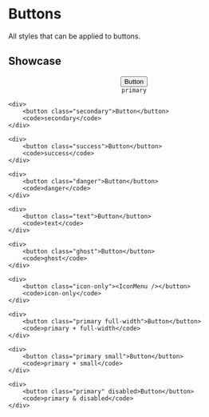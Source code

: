 <script lang="ts">
    import IconMenu from "$lib/icons/IconMenu.svelte";
</script>

# Buttons

All styles that can be applied to buttons.

## Showcase

<div class="card-grid">
    <div>
        <button class="primary">Button</button>
        <code>primary</code>
    </div>

    <div>
        <button class="secondary">Button</button>
        <code>secondary</code>
    </div>

    <div>
        <button class="success">Button</button>
        <code>success</code>
    </div>

    <div>
        <button class="danger">Button</button>
        <code>danger</code>
    </div>

    <div>
        <button class="text">Button</button>
        <code>text</code>
    </div>

    <div>
        <button class="ghost">Button</button>
        <code>ghost</code>
    </div>

    <div>
        <button class="icon-only"><IconMenu /></button>
        <code>icon-only</code>
    </div>

    <div>
        <button class="primary full-width">Button</button>
        <code>primary + full-width</code>
    </div>

    <div>
        <button class="primary small">Button</button>
        <code>primary + small</code>
    </div>

    <div>
        <button class="primary" disabled>Button</button>
        <code>primary & disabled</code>
    </div>

</div>

<style lang="scss">
    .card-grid > div {
        display: flex;
        flex-direction: column;
        justify-content: center;
        align-items: center;
        gap: var(--padding-2x);
    }
</style>
